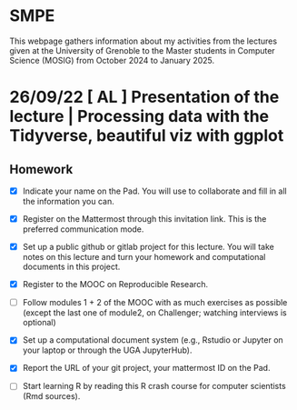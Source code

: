 # SMPE
This webpage gathers information about my activities from the lectures given at the University of Grenoble to the Master students in Computer Science (MOSIG) from October 2024 to January 2025.

# 26/09/22 [ AL ] Presentation of the lecture | Processing data with the Tidyverse, beautiful viz with ggplot

## Homework
- [x] Indicate your name on the Pad. You will use to collaborate and fill in all the information you can.
- [x] Register on the Mattermost through this invitation link. This is the preferred communication mode. 
- [x] Set up a public github or gitlab project for this lecture. You will take notes on this lecture and turn your homework and computational documents in this project.
- [x] Register to the MOOC on Reproducible Research.
- [ ] Follow modules 1 + 2 of the MOOC with as much exercises as possible (except the last one of module2, on Challenger; watching interviews is optional)
- [x] Set up a computational document system (e.g., Rstudio or Jupyter on your laptop or through the UGA JupyterHub).
- [x] Report the URL of your git project, your mattermost ID on the Pad.
- [ ] Start learning R by reading this R crash course for computer scientists (Rmd sources).

